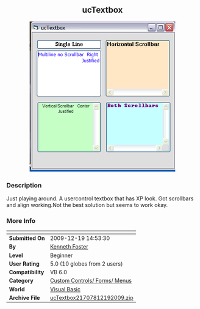 ﻿<div align="center">

## ucTextbox

<img src="PIC200912191629561751.gif">
</div>

### Description

Just playing around. A usercontrol textbox that has XP look. Got scrollbars and align working.Not the best solution but seems to work okay.
 
### More Info
 


<span>             |<span>
---                |---
**Submitted On**   |2009-12-19 14:53:30
**By**             |[Kenneth Foster](https://github.com/Planet-Source-Code/PSCIndex/blob/master/ByAuthor/kenneth-foster.md)
**Level**          |Beginner
**User Rating**    |5.0 (10 globes from 2 users)
**Compatibility**  |VB 6\.0
**Category**       |[Custom Controls/ Forms/  Menus](https://github.com/Planet-Source-Code/PSCIndex/blob/master/ByCategory/custom-controls-forms-menus__1-4.md)
**World**          |[Visual Basic](https://github.com/Planet-Source-Code/PSCIndex/blob/master/ByWorld/visual-basic.md)
**Archive File**   |[ucTextbox21707812192009\.zip](https://github.com/Planet-Source-Code/kenneth-foster-uctextbox__1-72754/archive/master.zip)








